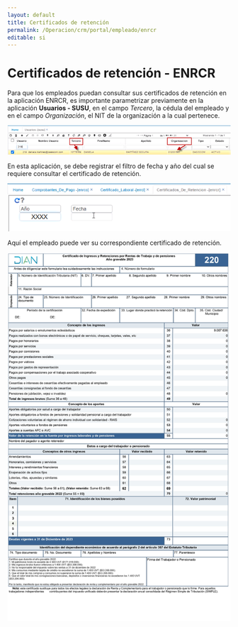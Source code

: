 ```yaml
---
layout: default
title: Certificados de retención
permalink: /Operacion/crm/portal/empleado/enrcr
editable: si
---
```


# Certificados de retención - ENRCR  

Para que los empleados puedan consultar sus certificados de retención en la aplicación ENRCR, es importante parametrizar previamente en la aplicación **Usuarios - SUSU**, en el campo _Tercero_, la cédula del empleado y en el campo _Organización_, el NIT de la organización a la cual pertenece.  

![](susu.png)  

En esta aplicación, se debe registrar el filtro de fecha y año del cual se requiere consultar el certificado de retención.  

![](enrcr1.png)  

Aquí el empleado puede ver su correspondiente certificado de retención.  

![](enrcr2.png)









